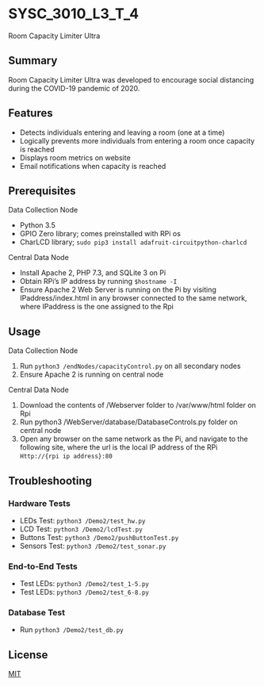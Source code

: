 # SYSC_3010_L3_T_4
Room Capacity Limiter Ultra

## Summary
Room Capacity Limiter Ultra was developed to encourage social distancing during the COVID-19 pandemic of 2020.

## Features
* Detects individuals entering and leaving a room (one at a time)
* Logically prevents more individuals from entering a room once capacity is reached
* Displays room metrics on website
* Email notifications when capacity is reached

## Prerequisites
Data Collection Node
* Python 3.5
* GPIO Zero library; comes preinstalled with RPi os
* CharLCD library; ```sudo pip3 install adafruit-circuitpython-charlcd```

Central Data Node
* Install Apache 2, PHP 7.3, and SQLite 3 on Pi
* Obtain RPi’s IP address by running ```$hostname -I``` 
* Ensure Apache 2 Web Server is running on the Pi by visiting IPaddress/index.html in any browser connected to the same network, where IPaddress is the one assigned to the Rpi

## Usage
Data Collection Node
1. Run ```python3 /endNodes/capacityControl.py``` on all secondary nodes
2. Ensure Apache 2 is running on central node

Central Data Node
1. Download the contents of /Webserver folder to /var/www/html folder on Rpi
2. Run python3 /WebServer/database/DatabaseControls.py folder on central node
3. Open any browser on the same network as the Pi, and navigate to the following site, where the url is the local IP address of the RPi
```Http://{rpi ip address}:80```

## Troubleshooting
### Hardware Tests
* LEDs Test: ```python3 /Demo2/test_hw.py```
* LCD Test: ```python3 /Demo2/lcdTest.py```
* Buttons Test: ```python3 /Demo2/pushButtonTest.py```
* Sensors Test: ```python3 /Demo2/test_sonar.py```

### End-to-End Tests
* Test LEDs: ```python3 /Demo2/test_1-5.py```
* Test LEDs: ```python3 /Demo2/test_6-8.py```

### Database Test
* Run ```python3 /Demo2/test_db.py```

## License
[MIT](https://choosealicense.com/licenses/mit/)
